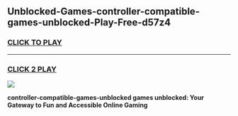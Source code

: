 
## Unblocked-Games-controller-compatible-games-unblocked-Play-Free-d57z4
<h3>
<a href="https://premium76.site?title=controller-compatible-games-unblocked&ref=10A">CLICK TO PLAY</a></h3>
<hr>

<h3>
<a href="https://premium76.site?title=controller-compatible-games-unblocked&ref=10A">CLICK 2 PLAY</a>
  
</h3>

<a href="https://premium76.site?title=controller-compatible-games-unblocked&ref=10A"><img src="https://clearcache.store/games.png"></a>


**controller-compatible-games-unblocked games unblocked: Your Gateway to Fun and Accessible Online Gaming**
